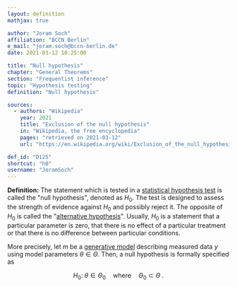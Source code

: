 ```yaml
---
layout: definition
mathjax: true

author: "Joram Soch"
affiliation: "BCCN Berlin"
e_mail: "joram.soch@bccn-berlin.de"
date: 2021-03-12 10:25:00

title: "Null hypothesis"
chapter: "General Theorems"
section: "Frequentist inference"
topic: "Hypothesis testing"
definition: "Null hypothesis"

sources:
  - authors: "Wikipedia"
    year: 2021
    title: "Exclusion of the null hypothesis"
    in: "Wikipedia, the free encyclopedia"
    pages: "retrieved on 2021-03-12"
    url: "https://en.wikipedia.org/wiki/Exclusion_of_the_null_hypothesis#Basic_definitions"

def_id: "D125"
shortcut: "h0"
username: "JoramSoch"
---
```



**Definition:** The statement which is tested in a [statistical hypothesis test](/D/test) is called the "null hypothesis", denoted as $H_0$. The test is designed to assess the strength of evidence against $H_0$ and possibly reject it. The opposite of $H_0$ is called the "[alternative hypothesis](/D/h1)". Usually, $H_0$ is a statement that a particular parameter is zero, that there is no effect of a particular treatment or that there is no difference between particular conditions.

More precisely, let $m$ be a [generative model](/D/gm) describing measured data $y$ using model parameters $\theta \in \Theta$. Then, a null hypothesis is formally specified as

$$ \label{eq:h0}
H_0: \; \theta \in \Theta_0 \quad \text{where} \quad \Theta_0 \subset \Theta \; .
$$